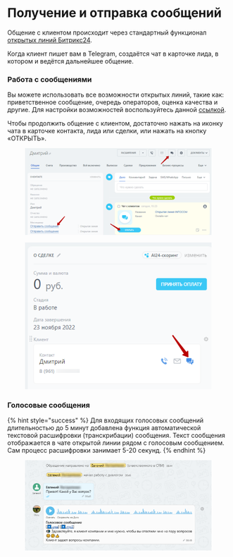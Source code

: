 # Получение и отправка сообщений

Общение с клиентом происходит через стандартный функционал[ открытых линий Битрикс24](https://www.bitrix24.ru/features/olines.php).

Когда клиент пишет вам в Telegram, создаётся чат в карточке лида, в котором и ведётся дальнейшее общение.

### Работа с сообщениями

Вы можете использовать все возможности открытых линий, такие как: приветственное сообщение, очередь операторов, оценка качества и другие. Для настройки возможностей воспользуйтесь данной [ссылкой](https://helpdesk.bitrix24.ru/open/2448369/).

Чтобы продолжить общение с клиентом, достаточно нажать на иконку чата в карточке контакта, лида или сделки, или нажать на кнопку «ОТКРЫТЬ».

<figure><img src="../.gitbook/assets/image (131).png" alt=""><figcaption></figcaption></figure>

<figure><img src="../.gitbook/assets/image (141).png" alt=""><figcaption></figcaption></figure>

### Голосовые сообщения

{% hint style="success" %}
Для входящих голосовых сообщений длительностью до 5 минут добавлена функция автоматической текстовой расшифровки (транскрибации) сообщения. Текст сообщения отображается в чате открытой линии рядом с голосовым сообщением. Сам процесс расшифровки занимает 5-20 секунд.
{% endhint %}

<figure><img src="../.gitbook/assets/Скриншот 14.07.25_08.48.08.png" alt=""><figcaption></figcaption></figure>

